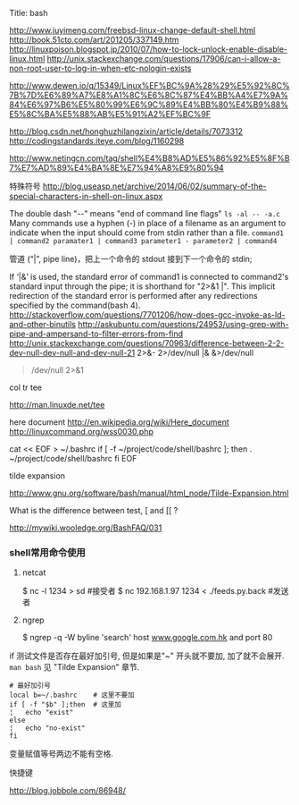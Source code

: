 Title: bash

http://www.juyimeng.com/freebsd-linux-change-default-shell.html
http://book.51cto.com/art/201205/337149.htm
http://linuxpoison.blogspot.jp/2010/07/how-to-lock-unlock-enable-disable-linux.html
http://unix.stackexchange.com/questions/17906/can-i-allow-a-non-root-user-to-log-in-when-etc-nologin-exists


http://www.dewen.io/q/15349/Linux%EF%BC%9A%28%29%E5%92%8C%7B%7D%E6%89%A7%E8%A1%8C%E6%8C%87%E4%BB%A4%E7%9A%84%E6%97%B6%E5%80%99%E6%9C%89%E4%BB%80%E4%B9%88%E5%8C%BA%E5%88%AB%E5%91%A2%EF%BC%9F

http://blog.csdn.net/honghuzhilangzixin/article/details/7073312
http://codingstandards.iteye.com/blog/1160298

http://www.netingcn.com/tag/shell%E4%B8%AD%E5%86%92%E5%8F%B7%E7%AD%89%E4%BA%8E%E7%94%A8%E9%80%94


特殊符号
http://blog.useasp.net/archive/2014/06/02/summary-of-the-special-characters-in-shell-on-linux.aspx

The double dash "--" means "end of command line flags" `ls -al -- -a.c`
Many commands use a hyphen (-) in place of a filename as an argument to indicate when the input should come from stdin rather than a file.
`command1 | command2 paramater1 | command3 parameter1 - parameter2 | command4`

管道 (“|”, pipe line)，把上一个命令的 stdout 接到下一个命令的 stdin;

If ‘|&’ is used, the standard error of command1 is connected to command2's standard input through the pipe; it is shorthand for "2>&1 |". This implicit redirection of the standard error is performed after any redirections specified by the command(bash 4).
http://stackoverflow.com/questions/7701206/how-does-gcc-invoke-as-ld-and-other-binutils
http://askubuntu.com/questions/24953/using-grep-with-pipe-and-ampersand-to-filter-errors-from-find
http://unix.stackexchange.com/questions/70963/difference-between-2-2-dev-null-dev-null-and-dev-null-21
2>&-
2>/dev/null
|&
&>/dev/null
>/dev/null 2>&1


col
tr
tee

http://man.linuxde.net/tee

here document
http://en.wikipedia.org/wiki/Here_document
http://linuxcommand.org/wss0030.php


cat << EOF > ~/.bashrc
if [ -f ~/project/code/shell/bashrc ]; then
    . ~/project/code/shell/bashrc
fi
EOF

tilde expansion

http://www.gnu.org/software/bash/manual/html_node/Tilde-Expansion.html


What is the difference between test, [ and [[ ?

http://mywiki.wooledge.org/BashFAQ/031

### shell常用命令使用
1. netcat

     $ nc -l 1234 > sd #接受者
     $ nc 192.168.1.97 1234 < ./feeds.py.back #发送者

2. ngrep

    $ ngrep -q -W byline 'search' host www.google.com.hk and port 80


if 测试文件是否存在最好加引号, 但是如果是"~" 开头就不要加, 加了就不会展开. `man bash` 见 "Tilde Expansion" 章节.

    # 最好加引号
    local b=~/.bashrc    # 这里不要加
    if [ -f "$b" ];then  # 这里加
    ¦   echo "exist"
    else
    ¦   echo "no-exist"
    fi


变量赋值等号两边不能有空格.

快捷键

http://blog.jobbole.com/86948/


